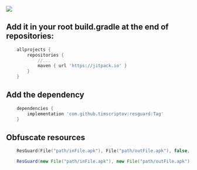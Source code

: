 [![](https://jitpack.io/v/timscriptov/resguard.svg)](https://jitpack.io/#timscriptov/resguard)

## Add it in your root build.gradle at the end of repositories:
```groovy
    allprojects {
        repositories {
            //...
            maven { url 'https://jitpack.io' }
        }
    }
```

## Add the dependency
```groovy
    dependencies {
        implementation 'com.github.timscriptov:resguard:Tag'
    }
```

## Obfuscate resources
```kotlin
    ResGuard(File("path/inFile.apk"), File("path/outFile.apk"), false, null)
```

```java
    ResGuard(new File("path/inFile.apk"), new File("path/outFile.apk"), false, null);
```